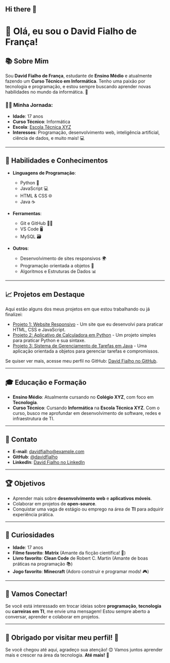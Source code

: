 ## Hi there 👋
# 👋 Olá, eu sou o David Fialho de França!

## 📚 Sobre Mim

Sou **David Fialho de França**, estudante de **Ensino Médio** e atualmente fazendo um **Curso Técnico em Informática**. Tenho uma paixão por tecnologia e programação, e estou sempre buscando aprender novas habilidades no mundo da informática. 🚀

### 🧑‍💻 Minha Jornada:

- **Idade**: 17 anos
- **Curso Técnico**: Informática
- **Escola**: [Escola Técnica XYZ](#)
- **Interesses**: Programação, desenvolvimento web, inteligência artificial, ciência de dados, e muito mais! 💻
  
---

## 📖 Habilidades e Conhecimentos

- **Linguagens de Programação**:
  - Python 🐍
  - JavaScript 💻
  - HTML & CSS 🌐
  - Java ☕
  
- **Ferramentas**:
  - Git e GitHub 🧑‍💻
  - VS Code 🖥️
  - MySQL 🗃️
  
- **Outros**:
  - Desenvolvimento de sites responsivos 🌍
  - Programação orientada a objetos 🧳
  - Algoritmos e Estruturas de Dados 📊

---

## 📈 Projetos em Destaque

Aqui estão alguns dos meus projetos em que estou trabalhando ou já finalizei:

- [Projeto 1: Website Responsivo](#) - Um site que eu desenvolvi para praticar HTML, CSS e JavaScript.
- [Projeto 2: Aplicativo de Calculadora em Python](#) - Um projeto simples para praticar Python e sua sintaxe.
- [Projeto 3: Sistema de Gerenciamento de Tarefas em Java](#) - Uma aplicação orientada a objetos para gerenciar tarefas e compromissos.

Se quiser ver mais, acesse meu perfil no GitHub: [David Fialho no GitHub](https://github.com/davidfialho).

---

## 🎓 Educação e Formação

- **Ensino Médio**: Atualmente cursando no **Colégio XYZ**, com foco em **Tecnologia**.
- **Curso Técnico**: Cursando **Informática** na **Escola Técnica XYZ**. Com o curso, busco me aprofundar em desenvolvimento de software, redes e infraestrutura de TI.

---

## 📌 Contato

- **E-mail**: [davidfialho@example.com](mailto:davidfialho@example.com)
- **GitHub**: [@davidfialho](https://github.com/davidfialho)
- **LinkedIn**: [David Fialho no LinkedIn](https://www.linkedin.com/in/davidfialho)

---

## 🏆 Objetivos

- Aprender mais sobre **desenvolvimento web** e **aplicativos móveis**.
- Colaborar em projetos de **open-source**.
- Conquistar uma vaga de estágio ou emprego na área de **TI** para adquirir experiência prática.

---

## 📅 Curiosidades

- **Idade**: 17 anos
- **Filme favorito**: **Matrix** (Amante da ficção científica! 🚀)
- **Livro favorito**: **Clean Code** de Robert C. Martin (Amante de boas práticas na programação 📚)
- **Jogo favorito**: **Minecraft** (Adoro construir e programar mods! 🎮)

---

## 🤝 Vamos Conectar!

Se você está interessado em trocar ideias sobre **programação**, **tecnologia** ou **carreiras em TI**, me envie uma mensagem! Estou sempre aberto a conversar, aprender e colaborar em projetos.

---

## 🎉 **Obrigado por visitar meu perfil!** 🎉

Se você chegou até aqui, agradeço sua atenção! 😊 Vamos juntos aprender mais e crescer na área da tecnologia. **Até mais!** 👋

